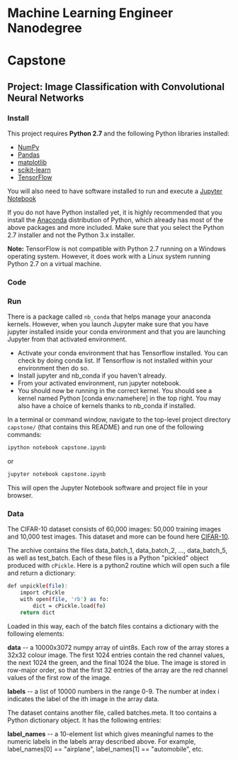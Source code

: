 # Machine Learning Engineer Nanodegree
# Capstone
## Project: Image Classification with Convolutional Neural Networks

### Install

This project requires **Python 2.7** and the following Python libraries installed:

- [NumPy](http://www.numpy.org/)
- [Pandas](http://pandas.pydata.org/)
- [matplotlib](http://matplotlib.org/)
- [scikit-learn](http://scikit-learn.org/stable/)
- [TensorFlow](https://www.tensorflow.org/)

You will also need to have software installed to run and execute a [Jupyter Notebook](http://ipython.org/notebook.html)

If you do not have Python installed yet, it is highly recommended that you install the [Anaconda](http://continuum.io/downloads) distribution of Python, which already has most of the above packages and more included. Make sure that you select the Python 2.7 installer and not the Python 3.x installer.

**Note:** TensorFlow is not compatible with Python 2.7 running on a Windows operating system. However, it does work with a Linux system running Python 2.7 on a virtual machine.

### Code

### Run

There is a package called `nb_conda` that helps manage your anaconda kernels. However, when you launch Jupyter make sure that you have jupyter installed inside your conda environment and that you are launching Jupyter from that activated environment.

- Activate your conda environment that has Tensorflow installed. You can check by doing conda list. If Tensorflow is not installed within your environment then do so.
- Install jupyter and nb_conda if you haven't already.
- From your activated environment, run jupyter notebook.
- You should now be running in the correct kernel. You should see a kernel named Python [conda env:namehere] in the top right. You may also have a choice of kernels thanks to nb_conda if installed.

In a terminal or command window, navigate to the top-level project directory `capstone/` (that contains this README) and run one of the following commands:

```bash
ipython notebook capstone.ipynb
```  
or
```bash
jupyter notebook capstone.ipynb
```

This will open the Jupyter Notebook software and project file in your browser.

### Data

The CIFAR-10 dataset consists of 60,000 images: 50,000 training images and 10,000 test images. This dataset and more can be found here [CIFAR-10](https://www.cs.toronto.edu/~kriz/cifar.html).

The archive contains the files data_batch_1, data_batch_2, ..., data_batch_5, as well as test_batch. Each of these files is a Python "pickled" object produced with `cPickle`. Here is a python2 routine which will open such a file and return a dictionary:

```bash
def unpickle(file):
    import cPickle
    with open(file, 'rb') as fo:
        dict = cPickle.load(fo)
    return dict   
```

Loaded in this way, each of the batch files contains a dictionary with the following elements:

**data** -- a 10000x3072 numpy array of uint8s. Each row of the array stores a 32x32 colour image. The first 1024 entries contain the red channel values, the next 1024 the green, and the final 1024 the blue. The image is stored in row-major order, so that the first 32 entries of the array are the red channel values of the first row of the image.

**labels** -- a list of 10000 numbers in the range 0-9. The number at index i indicates the label of the ith image in the array data.

The dataset contains another file, called batches.meta. It too contains a Python dictionary object. It has the following entries:

**label_names** -- a 10-element list which gives meaningful names to the numeric labels in the labels array described above. For example, label_names[0] == "airplane", label_names[1] == "automobile", etc.